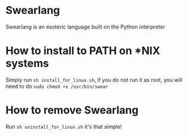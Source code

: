 # Swearlang
Swearlang is an esoteric language built on the Python interpreter

# How to install to PATH on *NIX systems
Simply run `sh install_for_linux.sh`, if you do not run it as root, you will need to do `sudo chmod +x /usr/bin/swear`

# How to remove Swearlang
Run `sh uninstall_for_linux.sh` it's that simple!
